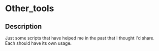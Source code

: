 Other_tools
===========

Description
-----------
Just some scripts that have helped me in the past that I thought I'd share. Each should have its own usage.